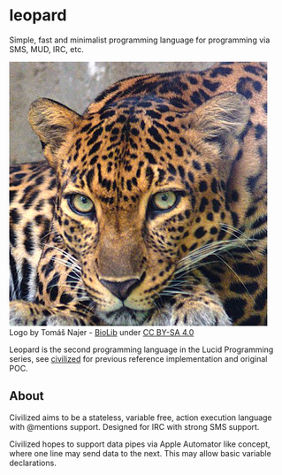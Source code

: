 # leopard
Simple, fast and minimalist programming language for programming via SMS, MUD, IRC, etc.

![](leopard.png) Logo by Tomáš Najer - [BioLib](https://www.biolib.cz/en/taxonimage/id198184/?taxonid=2025) under [CC BY-SA 4.0](https://creativecommons.org/licenses/by-sa/4.0/)

Leopard is the second programming language in the Lucid Programming series, see
[civilized](https://github.com/fantasyui-com/civilized) for previous reference implementation and original POC.

## About

Civilized aims to be a stateless, variable free, action execution language with
@mentions support. Designed for IRC with strong SMS support.

Civilized hopes to support data pipes via Apple Automator like concept, where
one line may send data to the next. This may allow basic variable declarations.
